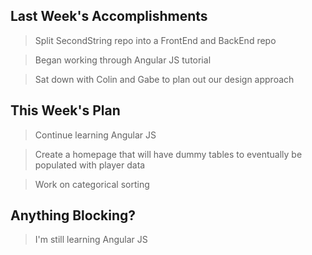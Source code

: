 ## Last Week's Accomplishments

>Split SecondString repo into a FrontEnd and BackEnd repo

>Began working through Angular JS tutorial

>Sat down with Colin and Gabe to plan out our design approach

## This Week's Plan

>Continue learning Angular JS

>Create a homepage that will have dummy tables to eventually be populated with player data

>Work on categorical sorting 

## Anything Blocking?

>I'm still learning Angular JS

